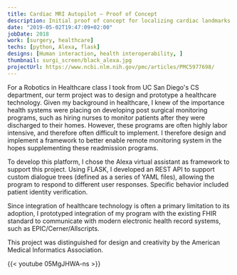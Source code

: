 ```yaml
---
title: Cardiac MRI Autopilot – Proof of Concept
description: Initial proof of concept for localizing cardiac landmarks
date: "2019-05-02T19:47:09+02:00"
jobDate: 2018
work: [surgery, healthcare]
techs: [python, Alexa, flask]
designs: [Human interaction, health interoperability, ]
thumbnail: surgi_screen/black_alexa.jpg
projectUrl: https://www.ncbi.nlm.nih.gov/pmc/articles/PMC5977698/
---
```


For a Robotics in Healthcare class I took from UC San Diego's CS department, our term project was to design and prototype a healthcare technology. Given my background in healthcare, I knew of the importance health systems were placing on developing post surgical monitoring programs, such as hiring nurses to monitor patients after they were discharged to their homes. However, these programs are often highly labor intensive, and therefore often difficult to implement. I therefore design and implement a framework to better enable remote monitoring system in the hopes supplementing these readmission programs.

To develop this platform, I chose the Alexa virtual assistant as framework to support this project. Using FLASK, I developed an REST API to support custom dialogue trees (defined as a series of YAML files), allowing the program to respond to different user responses. Specific behavior included patient identity verification.

Since integration of healthcare technology is often a primary limitation to its adoption, I prototyped integration of my program with the existing FHIR standard to communicate with modern electronic health record systems, such as EPIC/Cerner/Allscripts.

This project was distinguished for design and creativity by the American Medical Informatics Association.

{{< youtube 05MgJHWA-ns >}}
